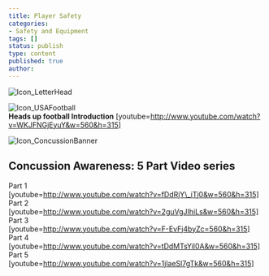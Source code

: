 ```yaml
---
title: Player Safety
categories:
- Safety and Equipment
tags: []
status: publish
type: content
published: true
author: 
---
```

![Icon_LetterHead](http://mvcowboysfootball.files.wordpress.com/1974/09/icon_letterhead1.jpg)

![Icon_USAFootball](http://mvcowboysfootball.files.wordpress.com/1974/09/icon_usafootball.jpg)  
**Heads up football Introduction** [youtube=http://www.youtube.com/watch?v=WKJFNGjEyuY&w=560&h=315]

![Icon_ConcussionBanner](http://mvcowboysfootball.files.wordpress.com/1974/09/icon_concussionbanner.jpg)

## **Concussion Awareness: 5 Part Video series**

Part 1  
[youtube=http://www.youtube.com/watch?v=fDdRjY\_iTj0&w=560&h=315]  
Part 2  
[youtube=http://www.youtube.com/watch?v=2guVgJIhiLs&w=560&h=315]  
Part 3  
[youtube=http://www.youtube.com/watch?v=F-EvFj4byZc=560&h=315]  
Part 4  
[youtube=http://www.youtube.com/watch?v=tDdMTsYil0A&w=560&h=315]  
Part 5  
[youtube=http://www.youtube.com/watch?v=1jlaeSl7gTk&w=560&h=315]

